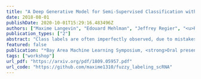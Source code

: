 ```yaml
---
title: "A Deep Generative Model for Semi-Supervised Classification with Noisy Labels"
date: 2018-08-01
publishDate: 2020-10-01T15:29:16.483496Z
authors: ["Maxime Langevin", "Edouard Mehlman", "Jeffrey Regier", "<u>Romain Lopez</u>", "Michael I. Jordan", "Nir Yosef"]
publication_types: ["2"]
abstract: "Class labels are often imperfectly observed, due to mistakes and to genuine ambiguity among classes. We propose a new semi-supervised deep generative model that explicitly models noisy labels, called the Mislabeled VAE (M-VAE). The M-VAE can perform better than existing deep generative models which do not account for label noise. Additionally, the derivation of M-VAE gives new theoretical insights into the popular M1+M2 semi-supervised model."
featured: false
publication: "*Bay Area Machine Learning Symposium, <strong>Oral presentation</strong>*"
tags: ["workshop"]
url_pdf: "https://arxiv.org/pdf/1809.05957.pdf"
url_code: "https://github.com/maxime1310/fuzzy_labeling_scRNA"
---
```


